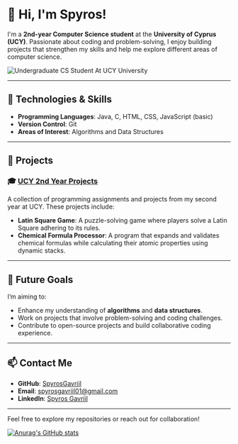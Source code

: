 # 👋 Hi, I'm Spyros!

I'm a **2nd-year Computer Science student** at the **University of Cyprus (UCY)**. Passionate about coding and problem-solving, I enjoy building projects that strengthen my skills and help me explore different areas of computer science.

![Undergraduate CS Student At UCY University ](https://media.licdn.com/dms/image/v2/D4D16AQG6bLouEStHxQ/profile-displaybackgroundimage-shrink_350_1400/profile-displaybackgroundimage-shrink_350_1400/0/1731832849124?e=1737590400&v=beta&t=Wm1c-v-t0NVyoAVJh1q9OHtsYUlVYgJzG_8mZNRRRek)

---

## 🔧 Technologies & Skills

- **Programming Languages**: Java, C, HTML, CSS, JavaScript (basic)
- **Version Control**: Git
- **Areas of Interest**: Algorithms and Data Structures

---

## 📂 Projects

### 🎓 [UCY 2nd Year Projects](https://github.com/SpyrosGavriil/UCY-2nd-Year-Projects)
A collection of programming assignments and projects from my second year at UCY. These projects include:
- **Latin Square Game**: A puzzle-solving game where players solve a Latin Square adhering to its rules.
- **Chemical Formula Processor**: A program that expands and validates chemical formulas while calculating their atomic properties using dynamic stacks.

---

## 🎯 Future Goals
I’m aiming to:
- Enhance my understanding of **algorithms** and **data structures**.
- Work on projects that involve problem-solving and coding challenges.
- Contribute to open-source projects and build collaborative coding experience.

---

## 📫 Contact Me

- **GitHub**: [SpyrosGavriil](https://github.com/SpyrosGavriil)
- **Email**: [spyrosgavriil01@gmail.com](mailto:spyrosgavriil01@gmail.com)
- **LinkedIn**: [Spyros Gavriil](https://www.linkedin.com/in/spyros-gavriil)

---

Feel free to explore my repositories or reach out for collaboration!

[![Anurag's GitHub stats](https://github-readme-stats.vercel.app/api?username=SpyrosGavriil)](https://github.com/anuraghazra/github-readme-stats)


